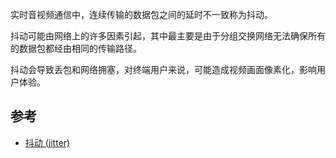 实时音视频通信中，连续传输的数据包之间的延时不一致称为抖动。

抖动可能由网络上的许多因素引起，其中最主要是由于分组交换网络无法确保所有的数据包都经由相同的传输路径。

抖动会导致丢包和网络拥塞，对终端用户来说，可能造成视频画面像素化，影响用户体验。


## 参考

- [抖动 (jitter)](https://docs.agora.io/cn/Agora%20Platform/jitter?platform=Android)
